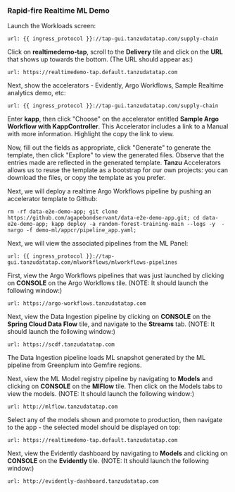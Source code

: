 ### Rapid-fire Realtime ML Demo

Launch the Workloads screen:
```dashboard:open-url
url: {{ ingress_protocol }}://tap-gui.tanzudatatap.com/supply-chain
```

Click on **realtimedemo-tap**, scroll to the **Delivery** tile and click on the **URL** that shows up towards the bottom.
(The URL should appear as:)
```dashboard:open-url
url: https://realtimedemo-tap.default.tanzudatatap.com
```

Next, show the accelerators - Evidently, Argo Workflows, Sample Realtime analytics demo, etc:
```dashboard:open-url
url: {{ ingress_protocol }}://tap-gui.tanzudatatap.com/supply-chain
```

Enter **kapp**, then click "Choose" on the accelerator entitled **Sample Argo Workflow with KappController**.
This Accelerator includes a link to a Manual with more information. Highlight the copy the link to view.

Now, fill out the fields as appropriate, click "Generate" to generate the template, then click "Explore" to view the generated files.
Observe that the entries made are reflected in the generated template.
**Tanzu** Accelerators allows us to reuse the template as a bootstrap for our own projects: you can download the files, or copy the template as you prefer.

Next, we will deploy a realtime Argo Workflows pipeline by pushing an accelerator template to Github:
```copy
rm -rf data-e2e-demo-app; git clone https://github.com/agapebondservant/data-e2e-demo-app.git; cd data-e2e-demo-app; kapp deploy -a random-forest-training-main --logs -y  -nargo -f demo-ml/appcr/pipeline_app.yaml;
```

Next, we will view the associated pipelines from the ML Panel:
```dashboard:open-url
url: {{ ingress_protocol }}://tap-gui.tanzudatatap.com/mlworkflows/mlworkflows-pipelines
```

First, view the Argo Workflows pipelines that was just launched by clicking on **CONSOLE** on the Argo Workflows tile.
(NOTE: It should launch the following window:)
```dashboard:open-url
url: https://argo-workflows.tanzudatatap.com
```

Next, view the Data Ingestion pipeline by clicking on **CONSOLE** on the **Spring Cloud Data Flow** tile, and navigate to the **Streams** tab.
(NOTE: It should launch the following window:)
```dashboard:open-url
url: https://scdf.tanzudatatap.com
```
The Data Ingestion pipeline loads ML snapshot generated by the ML pipeline from Greenplum into Gemfire regions.

Next, view the ML Model registry pipeline by navigating to **Models** and clicking on **CONSOLE** on the **MlFlow** tile.
Then click on the Models tabs to view the models.
(NOTE: It should launch the following window:)
```dashboard:open-url
url: http://mlflow.tanzudatatap.com
```
Select any of the models shown and promote to production, then navigate to the app - the selected model should be displayed on top:
```dashboard:open-url
url: https://realtimedemo-tap.default.tanzudatatap.com
```

Next, view the Evidently dashboard by navigating to **Models** and clicking on **CONSOLE** on the **Evidently** tile.
(NOTE: It should launch the following window:)
```dashboard:open-url
url: http://evidently-dashboard.tanzudatatap.com
```